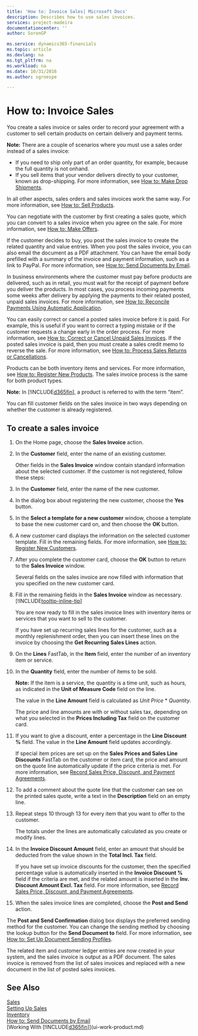 ```yaml
---
title: 'How to: Invoice Sales| Microsoft Docs'
description: Describes how to use sales invoices.
services: project-madeira
documentationcenter: ''
author: SorenGP

ms.service: dynamics365-financials
ms.topic: article
ms.devlang: na
ms.tgt_pltfrm: na
ms.workload: na
ms.date: 10/31/2016
ms.author: sgroespe

---
```

# How to: Invoice Sales
You create a sales invoice or sales order to record your agreement with a customer to sell certain products on certain delivery and payment terms.  

**Note:** There are a couple of scenarios where you must use a sales order instead of a sales invoice:  

* If you need to ship only part of an order quantity, for example, because the full quantity is not onhand.  
* If you sell items that your vendor delivers directly to your customer, known as drop-shipping. For more information, see [How to: Make Drop Shipments](sales-how-drop-shipment.md).  

In all other aspects, sales orders and sales invoices work the same way. For more information, see [How to: Sell Products](sales-how-sell-products.md).

You can negotiate with the customer by first creating a sales quote, which you can convert to a sales invoice when you agree on the sale. For more information, see [How to: Make Offers](sales-how-make-offers.md).

If the customer decides to buy, you post the sales invoice to create the related quantity and value entries. When you post the sales invoice, you can also email the document as a PDF attachment. You can have the email body prefilled with a summary of the invoice and payment information, such as a link to PayPal. For more information, see [How to: Send Documents by Email](ui-how-send-documents-email.md).

In business environments where the customer must pay before products are delivered, such as in retail, you must wait for the receipt of payment before you deliver the products. In most cases, you process incoming payments some weeks after delivery by applying the payments to their related posted, unpaid sales invoices. For more information, see [How to: Reconcile Payments Using Automatic Application](receivables-how-reconcile-payments-auto-application.md).

You can easily correct or cancel a posted sales invoice before it is paid. For example, this is useful if you want to correct a typing mistake or if the customer requests a change early in the order process. For more information, see [How to: Correct or Cancel Unpaid Sales Invoices](sales-how-correct-cancel-sales-invoice.md). If the posted sales invoice is paid, then you must create a sales credit memo to reverse the sale. For more information, see [How to: Process Sales Returns or Cancellations](sales-how-process-sales-returns-cancellations.md).

Products can be both inventory items and services. For more information, see [How to: Register New Products](inventory-how-register-new-products.md). The sales invoice process is the same for both product types.

**Note:** In [!INCLUDE[d365fin](includes/d365fin_md.md)], a product is referred to with the term “item”.

You can fill customer fields on the sales invoice in two ways depending on whether the customer is already registered.

## To create a sales invoice
1. On the Home page,  choose the **Sales Invoice** action.  
2. In the **Customer** field, enter the name of an existing customer.
   
   Other fields in the **Sales Invoice** window contain standard information about the selected customer. If the customer is not registered, follow these steps:
3. In the **Customer** field, enter the name of the new customer.
4. In the dialog box about registering the new customer, choose the **Yes** button.
5. In the **Select a template for a new customer** window, choose a template to base the new customer card on, and then choose the **OK** button.
6. A new customer card displays the information on the selected customer template. Fill in the remaining fields. For more information, see [How to: Register New Customers](sales-how-register-new-customers.md).  
7. After you complete the customer card, choose the **OK** button to return to the **Sales Invoice** window.
   
   Several fields on the sales invoice are now filled with information that you specified on the new customer card.  
8. Fill in the remaining fields in the **Sales Invoice** window as necessary. [!INCLUDE[tooltip-inline-tip](includes/tooltip-inline-tip_md.md)]  
   
   You are now ready to fill in the sales invoice lines with inventory items or services that you want to sell to the customer.  
   
   If you have set up recurring sales lines for the customer, such as a monthly replenishment order, then you can insert these lines on the invoice by choosing the **Get Recurring Sales Lines** action.  
9. On the **Lines** FastTab, in the **Item** field, enter the number of an inventory item or service.  
10. In the **Quantity** field, enter the number of items to be sold.  
    
    **Note:** If the item is a service, the quantity is a time unit, such as hours, as indicated in the **Unit of Measure Code** field on the line.  
    
    The value in the **Line Amount** field is calculated as *Unit Price* * *Quantity*.  
    
    The price and line amounts are with or without sales tax, depending on what you selected in the **Prices Including Tax** field on the customer card.  
11. If you want to give a discount, enter a percentage in the **Line Discount %** field. The value in the **Line Amount** field updates accordingly.  
    
    If special item prices are set up on the **Sales Prices and Sales Line Discounts** FastTab on the customer or item card, the price and amount on the quote line automatically update if the price criteria is met. For more information, see [Record Sales Price, Discount, and Payment Agreements](sales-how-record-sales-price-discount-payment-agreements.md).  
12. To add a comment about the quote line that the customer can see on the printed sales quote, write a text in the **Description** field on an empty line.  
13. Repeat steps 10 through 13 for every item that you want to offer to the customer.  
    
    The totals under the lines are automatically calculated as you create or modify lines.  
14. In the **Invoice Discount Amount** field, enter an amount that should be deducted from the value shown in the **Total Incl. Tax** field.
    
    If you have set up invoice discounts for the customer, then the specified percentage value is automatically inserted in the **Invoice Discount %** field if the criteria are met, and the related amount is inserted in the **Inv. Discount Amount Excl. Tax** field. For more information, see [Record Sales Price, Discount, and Payment Agreements](sales-how-record-sales-price-discount-payment-agreements.md).  
15. When the sales invoice lines are completed, choose the **Post and Send** action.  

The **Post and Send Confirmation** dialog box displays the preferred sending method for the customer. You can change the sending method by choosing the lookup button for the **Send Document to** field. For more information, see [How to: Set Up Document Sending Profiles](sales-how-setup-document-send-profiles.md).

The related item and customer ledger entries are now created in your system, and the sales invoice is output as a PDF document. The sales invoice is removed from the list of sales invoices and replaced with a new document in the list of posted sales invoices.

## See Also
[Sales](sales-manage-sales.md)  
[Setting Up Sales](sales-setup-sales.md)  
[Inventory](inventory-manage-inventory.md)  
[How to: Send Documents by Email](ui-how-send-documents-email.md)  
[Working With [!INCLUDE[d365fin](includes/d365fin_md.md)]](ui-work-product.md)

